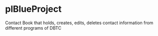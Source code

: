# plBlueProject
Contact Book that holds, creates, edits, deletes contact information from different programs of DBTC
